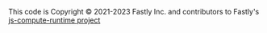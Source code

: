 This code is Copyright © 2021-2023 Fastly Inc. and contributors to Fastly's [js-compute-runtime project](https://github.com/fastly/js-compute-runtime/)
